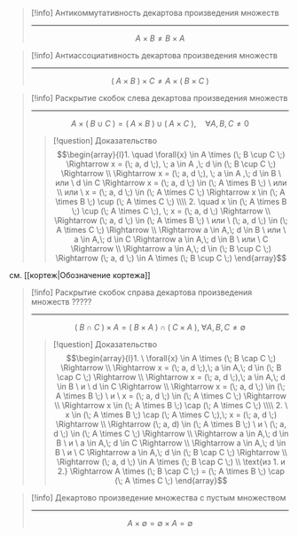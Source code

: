 > [!info] Антикоммутативность декартова произведения множеств 
> 
> ---
> $$A \times B \not= B \times A$$

> [!info] Антиассоциативность декартова произведения множеств  
>
> ---
> $$(\; A \times B \;) \times C \not= A \times (\; B \times C \;)$$

> [!info] Раскрытие скобок слева декартова произведения множеств 
> 
> ---
> $$A \times (\; B \cup C \;) = (\; A \times B \;) \cup (\; A \times C \;), \quad \forall{A,B,C} \not= 0$$
> > [!question] Доказательство
> > $$\begin{array}{l}1. \quad \forall{x} \in A \times (\; B \cup C \;) \Rightarrow x = (\; a, d \;), \; a \in A ,\; d \in (\; B \cup C \;) \Rightarrow \\ \Rightarrow x = (\; a, d \;), \; a \in A ,\; d \in B \ или \ d \in C \Rightarrow x = (\; a, d \;) \in (\; A \times B \;) \ или \\ или \ x = (\; a, d \;) \in (\; A \times C \;) \Rightarrow x \in (\; A \times B \;) \cup (\; A \times C \;) \\\\ 2. \quad x \in (\; A \times B \;) \cup (\; A \times C \;), \; x = (\; a, d \;) \Rightarrow \\ \Rightarrow (\; a, d \;) \in (\; A \times B \;) \ или \ (\; a, d \;) \in (\; A \times C \;) \Rightarrow \\ \Rightarrow a \in A,\; d \in B \ или \ a \in A,\; d \in C \Rightarrow a \in A,\; d \in B \ или \ C \Rightarrow \\ \Rightarrow a \in A,\; d \in (\; B \cup C \;) \Rightarrow (\; a, d \;) \in A \times (\; B \cup C \;) \end{array}$$

см. [[кортеж|Обозначение кортежа]]

> [!info] Раскрытие скобок справа декартова произведения множеств ?????  
>
> ---
> $$(\; B \cap C \;) \times A = (\; B \times A \;) \cap (\; C \times A \;),\; \forall{A, B, C} \not= \emptyset$$
> > [!question] Доказательство
> > $$\begin{array}{l}1. \ \forall{x} \in A \times (\; B \cap C \;) \Rightarrow \\ \Rightarrow x = (\; a, d \;),\; a \in A,\; d \in (\; B \cap C \;) \Rightarrow \\ \Rightarrow x = (\; a, d \;),\; a \in A,\; d \in B \ и \ d \in C \Rightarrow \\ \Rightarrow x = (\; a, d \;) \in (\; A \times B \;) \ и \ x = (\; a, d \;) \in (\; A \times C \;) \Rightarrow \\ \Rightarrow x \in (\; A \times B \;) \cap (\; A \times C \;) \\\\ 2. \ x \in (\; A \times B \;) \cap (\; A \times C \;),\; x = (\; a, d \;) \Rightarrow \\ \Rightarrow (\; a, d) \in (\; A \times B \;) \ и \ (\; a, d \;) \in (\; A \times C \;) \Rightarrow \\ \Rightarrow a \in A,\; d \in B \ и \ a \in A,\; d \in C \Rightarrow \\ \Rightarrow  a \in A,\; d \in B \ и \ C \Rightarrow a \in A,\; d \in (\; B \cap C \;) \Rightarrow \\ \Rightarrow (\; a, d \;) \in A \times (\; B \cap C \;) \\ \text{из 1. и 2.} \Rightarrow A \times (\; B \cap C \;) = (\; A \times B \;) \cap (\; A \times C \;) \end{array}$$

> [!info] Декартово произведение множества с пустым множеством  
> 
> ---
> $$A \times \emptyset = \emptyset \times A = \emptyset$$